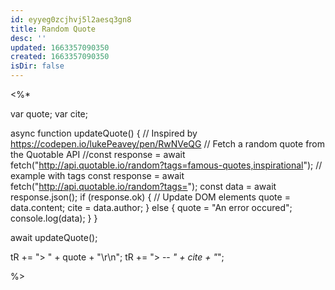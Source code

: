 ```yaml
---
id: eyyeg0zcjhvj5l2aesq3gn8
title: Random Quote
desc: ''
updated: 1663357090350
created: 1663357090350
isDir: false
---
```

<%*

var quote;
var cite;

async function updateQuote() {
    // Inspired by https://codepen.io/lukePeavey/pen/RwNVeQG
    // Fetch a random quote from the Quotable API
    //const response = await fetch("http://api.quotable.io/random?tags=famous-quotes,inspirational"); // example with tags
    const response = await fetch("http://api.quotable.io/random?tags=");
    const data = await response.json();
    if (response.ok) {
      // Update DOM elements
      quote = data.content;
      cite  = data.author;
    } else {
      quote = "An error occured";
      console.log(data);
    }
  }

await updateQuote();

tR += "> " + quote + "\r\n";
tR += "> -- <cite>" + cite + "</cite>";

%>
